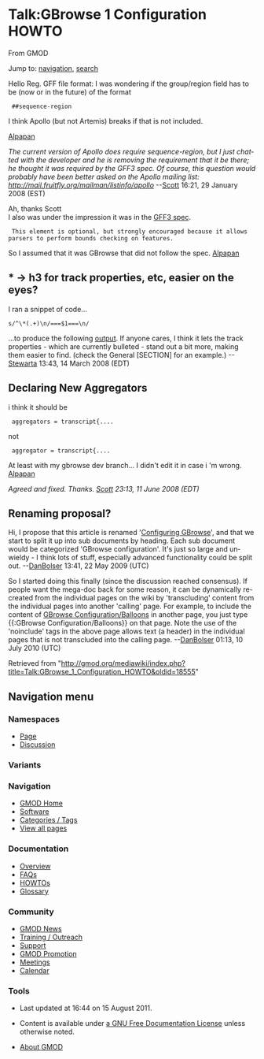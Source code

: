 <div id="mw-page-base" class="noprint">

</div>

<div id="mw-head-base" class="noprint">

</div>

<div id="content" class="mw-body" role="main">

<span id="top"></span>

<div id="mw-js-message" style="display:none;">

</div>



# <span dir="auto">Talk:GBrowse 1 Configuration HOWTO</span>

<div id="bodyContent">

<div id="siteSub">

From GMOD

</div>

<div id="contentSub">

</div>

<div id="jump-to-nav" class="mw-jump">

Jump to: [navigation](#mw-navigation), [search](#p-search)

</div>

<div id="mw-content-text" class="mw-content-ltr" lang="en" dir="ltr">

Hello Reg. GFF file format: I was wondering if the group/region field
has to be (now or in the future) of the format

     ##sequence-region

I think Apollo (but not Artemis) breaks if that is not included.

[Alpapan](User:Alpapan "User:Alpapan")

*The current version of Apollo does require sequence-region, but I just
chatted with the developer and he is removing the requirement that it be
there; he thought it was required by the GFF3 spec. Of course, this
question would probably have been better asked on the Apollo mailing
list: <a href="http://mail.fruitfly.org/mailman/listinfo/apollo"
class="external free"
rel="nofollow">http://mail.fruitfly.org/mailman/listinfo/apollo</a>*
--[Scott](User:Scott "User:Scott") 16:21, 29 January 2008 (EST)

Ah, thanks Scott  
I also was under the impression it was in the
<a href="http://www.sequenceontology.org/gff3.shtml"
class="external text" rel="nofollow">GFF3 spec</a>.

     This element is optional, but strongly encouraged because it allows parsers to perform bounds checking on features.

So I assumed that it was GBrowse that did not follow the spec.
[Alpapan](User:Alpapan "User:Alpapan")

## <span id=".2A_-.3E_h3_for_track_properties.2C_etc.2C_easier_on_the_eyes.3F" class="mw-headline">\* -\> h3 for track properties, etc, easier on the eyes?</span>

I ran a snippet of code...

    s/^\*(.+)\n/===$1===\n/

...to produce the following
<a href="GBrowse_Configuration_HOWTO/bullets2h3" class="mw-redirect"
title="GBrowse Configuration HOWTO/bullets2h3">output</a>. If anyone
cares, I think it lets the track properties - which are currently
bulleted - stand out a bit more, making them easier to find. (check the
General \[SECTION\] for an example.)
--[Stewarta](User:Stewarta "User:Stewarta") 13:43, 14 March 2008 (EDT)

## <span id="Declaring_New_Aggregators" class="mw-headline">Declaring New Aggregators</span>

i think it should be

     aggregators = transcript{....

not

     aggregator = transcript{....

At least with my gbrowse dev branch... I didn't edit it in case i 'm
wrong. [Alpapan](User:Alpapan "User:Alpapan")

*Agreed and fixed. Thanks. [Scott](User:Scott "User:Scott") 23:13, 11
June 2008 (EDT)*

## <span id="Renaming_proposal.3F" class="mw-headline">Renaming proposal?</span>

Hi, I propose that this article is renamed '<a
href="http://gmod.org/mediawiki/index.php?title=Configuring_GBrowse&amp;action=edit&amp;redlink=1"
class="new"
title="Configuring GBrowse (page does not exist)">Configuring
GBrowse</a>', and that we start to split it up into sub documents by
heading. Each sub document would be categorized 'GBrowse configuration'.
It's just so large and unwieldy - I think lots of stuff, especially
advanced functionality could be split out.
--[DanBolser](User:DanBolser "User:DanBolser") 13:41, 22 May 2009 (UTC)

So I started doing this finally (since the discussion reached
consensus). If people want the mega-doc back for some reason, it can be
dynamically re-created from the individual pages on the wiki by
'transcluding' content from the individual pages into another 'calling'
page. For example, to include the content of [GBrowse
Configuration/Balloons](GBrowse_Configuration/Balloons "GBrowse Configuration/Balloons")
in another page, you just type {{:GBrowse Configuration/Balloons}} on
that page. Note the use of the 'noinclude' tags in the above page allows
text (a header) in the individual pages that is not transcluded into the
calling page. --[DanBolser](User:DanBolser "User:DanBolser") 01:13, 10
July 2010 (UTC)

</div>

<div class="printfooter">

Retrieved from
"<http://gmod.org/mediawiki/index.php?title=Talk:GBrowse_1_Configuration_HOWTO&oldid=18555>"

</div>

<div id="catlinks" class="catlinks catlinks-allhidden">

</div>

<div class="visualClear">

</div>

</div>

</div>

<div id="mw-navigation">

## Navigation menu

<div id="mw-head">



<div id="left-navigation">

<div id="p-namespaces" class="vectorTabs" role="navigation"
aria-labelledby="p-namespaces-label">

### Namespaces

- <span id="ca-nstab-main"><a href="GBrowse_1_Configuration_HOWTO" accesskey="c"
  title="View the content page [c]">Page</a></span>
- <span id="ca-talk"><a href="Talk:GBrowse_1_Configuration_HOWTO" accesskey="t"
  title="Discussion about the content page [t]">Discussion</a></span>

</div>

<div id="p-variants" class="vectorMenu emptyPortlet" role="navigation"
aria-labelledby="p-variants-label">

### 

### Variants[](#)

<div class="menu">

</div>

</div>

</div>





</div>

</div>

</div>

<div id="mw-panel">

<div id="p-logo" role="banner">

<a href="Main_Page"
style="background-image: url(../images/GMOD-cogs.png);"
title="Visit the main page"></a>

</div>

<div id="p-Navigation" class="portal" role="navigation"
aria-labelledby="p-Navigation-label">

### Navigation

<div class="body">

- <span id="n-GMOD-Home">[GMOD Home](Main_Page)</span>
- <span id="n-Software">[Software](GMOD_Components)</span>
- <span id="n-Categories-.2F-Tags">[Categories /
  Tags](Categories)</span>
- <span id="n-View-all-pages">[View all pages](Special:AllPages)</span>

</div>

</div>

<div id="p-Documentation" class="portal" role="navigation"
aria-labelledby="p-Documentation-label">

### Documentation

<div class="body">

- <span id="n-Overview">[Overview](Overview)</span>
- <span id="n-FAQs">[FAQs](Category:FAQ)</span>
- <span id="n-HOWTOs">[HOWTOs](Category:HOWTO)</span>
- <span id="n-Glossary">[Glossary](Glossary)</span>

</div>

</div>

<div id="p-Community" class="portal" role="navigation"
aria-labelledby="p-Community-label">

### Community

<div class="body">

- <span id="n-GMOD-News">[GMOD News](GMOD_News)</span>
- <span id="n-Training-.2F-Outreach">[Training /
  Outreach](Training_and_Outreach)</span>
- <span id="n-Support">[Support](Support)</span>
- <span id="n-GMOD-Promotion">[GMOD Promotion](GMOD_Promotion)</span>
- <span id="n-Meetings">[Meetings](Meetings)</span>
- <span id="n-Calendar">[Calendar](Calendar)</span>

</div>

</div>

<div id="p-tb" class="portal" role="navigation"
aria-labelledby="p-tb-label">

### Tools

<div class="body">




</div>

</div>

</div>

</div>

<div id="footer" role="contentinfo">

- <span id="footer-info-lastmod">Last updated at 16:44 on 15 August
  2011.</span>
<!-- - <span id="footer-info-viewcount">24,372 page views.</span> -->
- <span id="footer-info-copyright">Content is available under
  <a href="http://www.gnu.org/licenses/fdl-1.3.html" class="external"
  rel="nofollow">a GNU Free Documentation License</a> unless otherwise
  noted.</span>

<!-- -->

- <span id="footer-places-about">[About
  GMOD](GMOD:About "GMOD:About")</span>

<!-- -->






</div>
